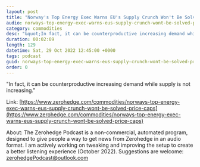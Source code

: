 ```yaml
---
layout: post
title: "Norway's Top Energy Exec Warns EU's Supply Crunch Won't Be Solved With Price Caps"
audio: norways-top-energy-exec-warns-eus-supply-crunch-wont-be-solved-price-caps-0
category: commodities
desc: "&quot;In fact, it can be counterproductive increasing demand while supply is not increasing.&quot; "
duration: 00:02:09
length: 129
datetime: Sat, 29 Oct 2022 12:45:00 +0000
tags: podcast
guid: norways-top-energy-exec-warns-eus-supply-crunch-wont-be-solved-price-caps-0
order: 0
---
```

&quot;In fact, it can be counterproductive increasing demand while supply is not increasing.&quot; 

Link: [https://www.zerohedge.com/commodities/norways-top-energy-exec-warns-eus-supply-crunch-wont-be-solved-price-caps](https://www.zerohedge.com/commodities/norways-top-energy-exec-warns-eus-supply-crunch-wont-be-solved-price-caps)

About: The Zerohedge Podcast is a non-commercial, automated program, designed to give people a way to get news from Zerohedge in an audio format.  I am actively working on tweaking and improving the setup to create a better listening experience (October 2022).  Suggestions are welcome: [zerohedgePodcast@outlook.com](mailto:zerohedgePodcast@outlook.com)